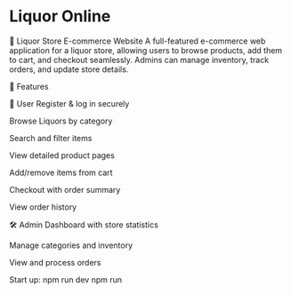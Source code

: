 # Liquor Online

🛒 Liquor Store E-commerce Website
A full-featured e-commerce web application for a liquor store, allowing users to browse products, add them to cart, and checkout seamlessly. Admins can manage inventory, track orders, and update store details.

🚀 Features

👤 User
Register & log in securely

Browse Liquors by category

Search and filter items

View detailed product pages

Add/remove items from cart

Checkout with order summary

View order history

🛠️ Admin
Dashboard with store statistics

Manage categories and inventory

View and process orders

Start up: 
npm run dev 
npm run
